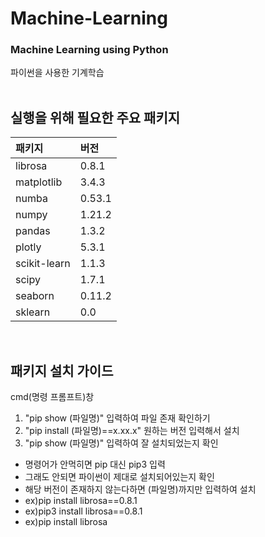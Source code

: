 # Machine-Learning
### Machine Learning using Python 
파이썬을 사용한 기계학습
<br/><br/>

## 실행을 위해 필요한 주요 패키지 <br/>
|패키지|버전|
|:-|:-|
|librosa|0.8.1|
|matplotlib|3.4.3|
|numba|0.53.1|
|numpy|1.21.2|
|pandas|1.3.2|
|plotly|5.3.1|
|scikit-learn|1.1.3|
|scipy|1.7.1|
|seaborn|0.11.2|
|sklearn|0.0|

<br/>

## 패키지 설치 가이드 <br/>
cmd(명령 프롬프트)창
1. "pip show (파일명)" 입력하여 파일 존재 확인하기 <br/>
2. "pip install (파일명)==x.xx.x" 원하는 버전 입력해서 설치 <br/>
3. "pip show (파일명)" 입력하여 잘 설치되었는지 확인 <br/>

- 명령어가 안먹히면 pip 대신 pip3 입력 <br/>
- 그래도 안되면 파이썬이 제대로 설치되어있는지 확인 <br/>
- 해당 버전이 존재하지 않는다하면 (파일명)까지만 입력하여 설치 <br/>
- ex)pip install librosa==0.8.1 <br/>
- ex)pip3 install librosa==0.8.1 <br/>
- ex)pip install librosa <br/>
